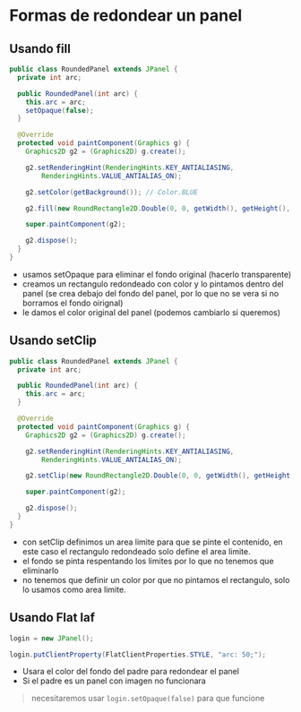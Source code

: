 # Formas de redondear un panel

## Usando fill
```java
public class RoundedPanel extends JPanel {
  private int arc;

  public RoundedPanel(int arc) {
    this.arc = arc;
    setOpaque(false);
  }

  @Override
  protected void paintComponent(Graphics g) {
    Graphics2D g2 = (Graphics2D) g.create();

    g2.setRenderingHint(RenderingHints.KEY_ANTIALIASING,
        RenderingHints.VALUE_ANTIALIAS_ON);

    g2.setColor(getBackground()); // Color.BLUE

    g2.fill(new RoundRectangle2D.Double(0, 0, getWidth(), getHeight(), arc, arc));

    super.paintComponent(g2);

    g2.dispose();
  }
}
```

- usamos setOpaque para eliminar el fondo original (hacerlo transparente)
- creamos un rectangulo redondeado con color y lo pintamos dentro del panel (se crea debajo del fondo del panel, por lo que no se vera si no borramos el fondo oirignal)
- le damos el color original del panel (podemos cambiarlo si queremos)

## Usando setClip
```java
public class RoundedPanel extends JPanel {
  private int arc;

  public RoundedPanel(int arc) {
    this.arc = arc;
  }

  @Override
  protected void paintComponent(Graphics g) {
    Graphics2D g2 = (Graphics2D) g.create();

    g2.setRenderingHint(RenderingHints.KEY_ANTIALIASING,
        RenderingHints.VALUE_ANTIALIAS_ON);

    g2.setClip(new RoundRectangle2D.Double(0, 0, getWidth(), getHeight(), arc, arc));

    super.paintComponent(g2);

    g2.dispose();
  }
}
```

- con setClip definimos un area limite para que se pinte el contenido, en este caso el rectangulo redondeado solo define el area limite.
- el fondo se pinta respentando los limites por lo que no tenemos que eliminarlo
- no tenemos que definir un color por que no pintamos el rectangulo, solo lo usamos como area limite.

## Usando Flat laf

```java
login = new JPanel();

login.putClientProperty(FlatClientProperties.STYLE, "arc: 50;");
```

- Usara el color del fondo del padre para redondear el panel
- Si el padre es un panel con imagen no funcionara
> necesitaremos usar `login.setOpaque(false)` para que funcione